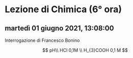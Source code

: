 


# Lezione di Chimica (6° ora)

## martedì 01 giugno 2021, 13:08:00

Interrogazione di Francesco Bonino

$$
pH\\
HCl  0,1M \\
 H_{3}COOH 0,1 M
  $$
  
<!--stackedit_data:
eyJoaXN0b3J5IjpbODQ0MzI0MDIzLDEwNjI2MDI3NjFdfQ==
-->